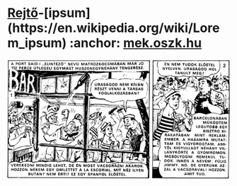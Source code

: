 # [Rejtő](https://www.goodreads.com/author/show/827677.Jen_Rejt_)-[ipsum](https://en.wikipedia.org/wiki/Lorem_ipsum) :anchor: [mek.oszk.hu](http://mek.oszk.hu/html/vgi/kereses/kereses.phtml?id=1109&sub_id=1&table=dc_creator&megnevezes=%27szerzo%27&mezoertek1=Rejt%F5&mezoertek2=Jen%F5)

[![Rejtő ipsum](https://github.com/eskzsolt/rejto-ipsum/blob/master/c.jpg)](https://eskzsolt.github.io/rejto-ipsum/)
